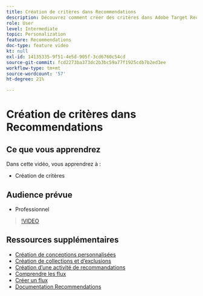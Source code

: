```yaml
---
title: Création de critères dans Recommendations
description: Découvrez comment créer des critères dans Adobe Target Recommendations
role: User
level: Intermediate
topic: Personalization
feature: Recommendations
doc-type: feature video
kt: null
exl-id: 14135335-9f51-4e5d-905f-3cd6760c54cd
source-git-commit: fcd2273ba373dc2b3bc59a77f1925cdb7b2ed3ee
workflow-type: tm+mt
source-wordcount: '57'
ht-degree: 21%

---
```


# Création de critères dans Recommendations

## Ce que vous apprendrez

Dans cette vidéo, vous apprendrez à :

* Création de critères

## Audience prévue

* Professionnel

>[!VIDEO](https://video.tv.adobe.com/v/27694?quality=12)

## Ressources supplémentaires

* [Création de conceptions personnalisées](create-custom-designs.md)
* [Création de collections et d’exclusions](create-collections-and-exclusions.md)
* [Création d’une activité de recommandations](create-a-recommendations-activity.md)
* [Comprendre les flux](understanding-feeds.md)
* [Créer un flux](create-a-feed.md)
* [Documentation Recommendations](https://experienceleague.adobe.com/docs/target/using/recommendations/recommendations.html?lang=en)
